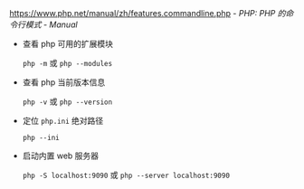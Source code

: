 https://www.php.net/manual/zh/features.commandline.php - *PHP: PHP 的命令行模式 - Manual* 

- 查看 php 可用的扩展模块

  `php -m` 或 `php --modules`

- 查看 php 当前版本信息

  `php -v` 或 `php --version`

- 定位 `php.ini` 绝对路径

  `php --ini`

- 启动内置 web 服务器

  `php -S localhost:9090` 或 `php --server localhost:9090`
